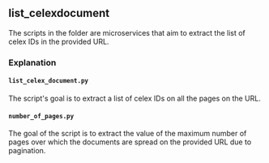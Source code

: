 ## **list_celexdocument**
The scripts in the folder are microservices that aim to extract the list of celex IDs in the provided URL.

### Explanation

#### `list_celex_document.py`
The script's goal is to extract a list of celex IDs on all the pages on the URL.

#### `number_of_pages.py`
The goal of the script is to extract the value of the maximum number of pages over which the documents are spread on the provided URL due to pagination.